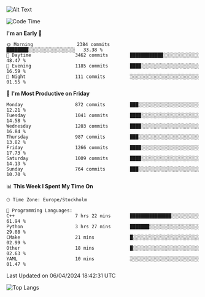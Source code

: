![Alt Text](https://media.tenor.com/3Gehha8RO-sAAAAC/goose-dance.gif)

<!--START_SECTION:waka-->
![Code Time](http://img.shields.io/badge/Code%20Time-45%20hrs%2048%20mins-blue)

**I'm an Early 🐤** 

```text
🌞 Morning                2384 commits        ████████░░░░░░░░░░░░░░░░░   33.38 % 
🌆 Daytime                3462 commits        ████████████░░░░░░░░░░░░░   48.47 % 
🌃 Evening                1185 commits        ████░░░░░░░░░░░░░░░░░░░░░   16.59 % 
🌙 Night                  111 commits         ░░░░░░░░░░░░░░░░░░░░░░░░░   01.55 % 
```
📅 **I'm Most Productive on Friday** 

```text
Monday                   872 commits         ███░░░░░░░░░░░░░░░░░░░░░░   12.21 % 
Tuesday                  1041 commits        ████░░░░░░░░░░░░░░░░░░░░░   14.58 % 
Wednesday                1203 commits        ████░░░░░░░░░░░░░░░░░░░░░   16.84 % 
Thursday                 987 commits         ███░░░░░░░░░░░░░░░░░░░░░░   13.82 % 
Friday                   1266 commits        ████░░░░░░░░░░░░░░░░░░░░░   17.73 % 
Saturday                 1009 commits        ████░░░░░░░░░░░░░░░░░░░░░   14.13 % 
Sunday                   764 commits         ███░░░░░░░░░░░░░░░░░░░░░░   10.70 % 
```


📊 **This Week I Spent My Time On** 

```text
🕑︎ Time Zone: Europe/Stockholm

💬 Programming Languages: 
C++                      7 hrs 22 mins       ███████████████░░░░░░░░░░   61.94 % 
Python                   3 hrs 27 mins       ███████░░░░░░░░░░░░░░░░░░   29.08 % 
CMake                    21 mins             █░░░░░░░░░░░░░░░░░░░░░░░░   02.99 % 
Other                    18 mins             █░░░░░░░░░░░░░░░░░░░░░░░░   02.63 % 
YAML                     10 mins             ░░░░░░░░░░░░░░░░░░░░░░░░░   01.47 % 
```


 Last Updated on 06/04/2024 18:42:31 UTC
<!--END_SECTION:waka-->

![Top Langs](https://github-readme-stats-rose-phi.vercel.app/api/top-langs/?username=jxncted\&layout=compact&hide=c,assembly,jupyter%20notebook)
